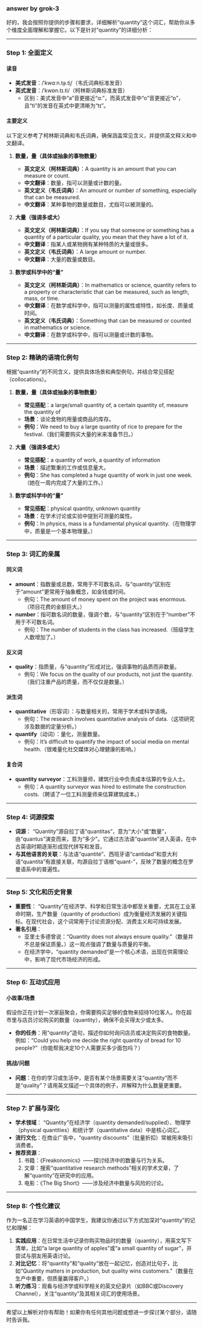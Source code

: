 ### answer by grok-3
好的，我会按照你提供的步骤和要求，详细解析“quantity”这个词汇，帮助你从多个维度全面理解和掌握它。以下是针对“quantity”的详细分析：

---

### Step 1: 全面定义
#### 读音
- **美式发音**：/ˈkwɑːn.t̬ə.t̬i/（韦氏词典标准发音）
- **英式发音**：/ˈkwɒn.tɪ.ti/（柯林斯词典标准发音）
  - 区别：美式发音中“a”音更接近“ɑː”，而英式发音中“o”音更接近“ɒ”，且“ti”的发音在英式中更清晰为“tɪ”。

#### 主要定义
以下定义参考了柯林斯词典和韦氏词典，确保涵盖常见含义，并提供英文释义和中文翻译。

1. **数量，量（具体或抽象的事物数量）**
   - **英文定义（柯林斯词典）**：A quantity is an amount that you can measure or count.
   - **中文翻译**：数量，指可以测量或计数的量。
   - **英文定义（韦氏词典）**：An amount or number of something, especially that can be measured.
   - **中文翻译**：某种事物的数量或数目，尤指可以被测量的。
   
2. **大量（强调多或大）**
   - **英文定义（柯林斯词典）**：If you say that someone or something has a quantity of a particular quality, you mean that they have a lot of it.
   - **中文翻译**：指某人或某物拥有某种特质的大量或很多。
   - **英文定义（韦氏词典）**：A large amount or number.
   - **中文翻译**：大量的数量或数目。

3. **数学或科学中的“量”**
   - **英文定义（柯林斯词典）**：In mathematics or science, quantity refers to a property or characteristic that can be measured, such as length, mass, or time.
   - **中文翻译**：在数学或科学中，指可以测量的属性或特性，如长度、质量或时间。
   - **英文定义（韦氏词典）**：Something that can be measured or counted in mathematics or science.
   - **中文翻译**：在数学或科学中，指可以测量或计数的事物。

---

### Step 2: 精确的语境化例句
根据“quantity”的不同含义，提供具体场景和典型例句，并结合常见搭配（collocations）。

1. **数量，量（具体或抽象的事物数量）**
   - **常见搭配**：a large/small quantity of, a certain quantity of, measure the quantity of
   - **场景**：谈论食物的用量或商品的库存。
   - **例句**：We need to buy a large quantity of rice to prepare for the festival.（我们需要购买大量的米来准备节日。）

2. **大量（强调多或大）**
   - **常见搭配**：a quantity of work, a quantity of information
   - **场景**：描述繁重的工作或信息量大。
   - **例句**：She has completed a huge quantity of work in just one week.（她在一周内完成了大量的工作。）

3. **数学或科学中的“量”**
   - **常见搭配**：physical quantity, unknown quantity
   - **场景**：在学术讨论或实验中提到可测量的属性。
   - **例句**：In physics, mass is a fundamental physical quantity.（在物理学中，质量是一个基本物理量。）

---

### Step 3: 词汇的亲属
#### 同义词
- **amount**：指数量或总数，常用于不可数名词，与“quantity”区别在于“amount”更常用于抽象概念，如金钱或时间。
  - 例句：The amount of money spent on the project was enormous.（项目花费的金额巨大。）
- **number**：指可数名词的数量，强调个数，与“quantity”区别在于“number”不用于不可数名词。
  - 例句：The number of students in the class has increased.（班级学生人数增加了。）

#### 反义词
- **quality**：指质量，与“quantity”形成对比，强调事物的品质而非数量。
  - 例句：We focus on the quality of our products, not just the quantity.（我们注重产品的质量，而不仅仅是数量。）

#### 派生词
- **quantitative**（形容词）：与数量相关的，常用于学术或科学语境。
  - 例句：The research involves quantitative analysis of data.（这项研究涉及数据的定量分析。）
- **quantify**（动词）：量化，测量数量。
  - 例句：It’s difficult to quantify the impact of social media on mental health.（很难量化社交媒体对心理健康的影响。）

#### 复合词
- **quantity surveyor**：工料测量师，建筑行业中负责成本估算的专业人士。
  - 例句：A quantity surveyor was hired to estimate the construction costs.（聘请了一位工料测量师来估算建筑成本。）

---

### Step 4: 词源探索
- **词源**： “Quantity”源自拉丁语“quantitas”，意为“大小”或“数量”，由“quantus”演变而来，意为“多少”。它通过古法语“quantite”进入英语，在中古英语时期逐渐形成现代拼写和发音。
- **与其他语言的关联**：与法语“quantité”、西班牙语“cantidad”和意大利语“quantità”有直接关联，均源自拉丁语根“quant-”，反映了数量的概念在罗曼语系中的普遍性。

---

### Step 5: 文化和历史背景
- **重要性**： “Quantity”在经济学、科学和日常生活中都至关重要，尤其在工业革命时期，生产数量（quantity of production）成为衡量经济发展的关键指标。在现代社会，这个词常用于讨论资源分配、消费主义和可持续发展。
- **著名引用**：
  - 亚里士多德曾说：“Quantity does not always ensure quality.”（数量并不总是保证质量。）这一观点强调了数量与质量的平衡。
  - 在经济学中，“quantity demanded”是一个核心术语，出现在供需理论中，影响了现代市场经济的形成。

---

### Step 6: 互动式应用
#### 小故事/场景
假设你正在计划一次家庭聚会，你需要购买足够的食物来招待10位客人。你在超市里与店员讨论购买的数量（quantity），确保不会买得太少或太多。
- **你的任务**：用“quantity”造句，描述你如何询问店员或决定购买的食物数量。例如：“Could you help me decide the right quantity of bread for 10 people?”（你能帮我决定10个人需要买多少面包吗？）

#### 挑战/问题
- **问题**：在你的学习或生活中，是否有某个场景需要关注“quantity”而不是“quality”？请用英文描述一个具体的例子，并解释为什么数量更重要。

---

### Step 7: 扩展与深化
- **学术领域**： “Quantity”在经济学（quantity demanded/supplied）、物理学（physical quantities）和统计学（quantitative data）中是核心词汇。
- **流行文化**：在商业广告中，“quantity discounts”（批量折扣）常被用来吸引消费者。
- **推荐资源**：
  1. 书籍：《Freakonomics》——探讨经济中的数量与行为关系。
  2. 文章：搜索“quantitative research methods”相关的学术文章，了解“quantity”在研究中的应用。
  3. 电影：《The Big Short》——涉及经济中数量与风险的讨论。

---

### Step 8: 个性化建议
作为一名正在学习英语的中国学生，我建议你通过以下方式加深对“quantity”的记忆和理解：
1. **实践应用**：在日常生活中记录你购买物品时的数量（quantity），用英文写下清单，比如“a large quantity of apples”或“a small quantity of sugar”，并尝试与朋友用英语讨论。
2. **对比记忆**：将“quantity”和“quality”放在一起记忆，创造对比句子，比如“Quantity matters in production, but quality wins customers.”（数量在生产中重要，但质量赢得客户。）
3. **听力练习**：观看与经济学或科学相关的英文纪录片（如BBC或Discovery Channel），关注“quantity”及其相关词汇的使用场景。

---

希望以上解析对你有帮助！如果你有任何其他问题或想进一步探讨某个部分，请随时告诉我。